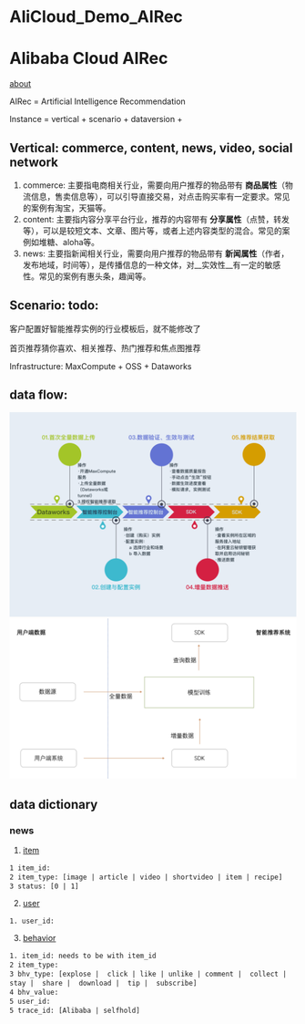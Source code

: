 # AliCloud_Demo_AIRec

# Alibaba Cloud AIRec
[about](https://help.aliyun.com/document_detail/98231.html)

AIRec = Artificial Intelligence Recommendation

Instance = vertical + scenario + dataversion + 

## Vertical: commerce, content, news, video, social network
1. commerce: 主要指电商相关行业，需要向用户推荐的物品带有 __商品属性__（物流信息，售卖信息等），可以引导直接交易，对点击购买率有一定要求。常见的案例有淘宝，天猫等。
2. content: 主要指内容分享平台行业，推荐的内容带有 __分享属性__（点赞，转发等），可以是较短文本、文章、图片等，或者上述内容类型的混合。常见的案例如堆糖、aloha等。
3. news: 主要指新闻相关行业，需要向用户推荐的物品带有 __新闻属性__（作者，发布地域，时间等），是传播信息的一种文体，对__实效性__有一定的敏感性。常见的案例有惠头条，趣闻等。

## Scenario: todo:

客户配置好智能推荐实例的行业模板后，就不能修改了

首页推荐猜你喜欢、相关推荐、热门推荐和焦点图推荐

Infrastructure: MaxCompute + OSS + Dataworks

## data flow:
![alt](/images/airec_workflow.png)
![alt](/images/airec_dataflow.png)

## data dictionary
### news 

1. [item](https://help.aliyun.com/document_detail/99248.html)
```
1 item_id: 
2 item_type: [image | article | video | shortvideo | item | recipe]
3 status: [0 | 1]
```
2. [user](https://help.aliyun.com/document_detail/99248.html)
```
1. user_id: 
```
3. [behavior](https://help.aliyun.com/document_detail/99248.html)
```
1. item_id: needs to be with item_id
2 item_type:
3 bhv_type: [explose |  click | like | unlike | comment |  collect |  stay |  share |  download |  tip |  subscribe]
4 bhv_value: 
5 user_id:
5 trace_id: [Alibaba | selfhold]
```


